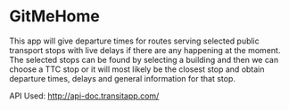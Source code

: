 # GitMeHome

This app will give departure times for routes serving selected public transport stops
with live delays if there are any happening at the moment. The selected stops can be found by
selecting a building and then we can choose a TTC stop or it will most likely be the
closest stop and obtain departure times, delays and general information for that stop. 

API Used: http://api-doc.transitapp.com/
